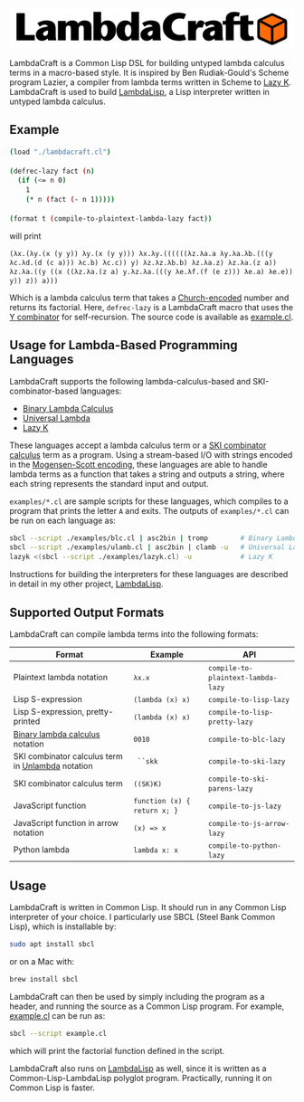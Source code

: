 ![LambdaCraftLisp's logo](./bin/lambdacraft_logo.png)

LambdaCraft is a Common Lisp DSL for building untyped lambda calculus terms in a macro-based style.
It is inspired by Ben Rudiak-Gould's Scheme program Lazier, a compiler from lambda terms written in Scheme to [Lazy K](https://tromp.github.io/cl/lazy-k.html).
LambdaCraft is used to build [LambdaLisp](https://github.com/woodrush/lambdalisp), a Lisp interpreter written in untyped lambda calculus.

## Example
```sh
(load "./lambdacraft.cl")

(defrec-lazy fact (n)
  (if (<= n 0)
    1
    (* n (fact (- n 1)))))

(format t (compile-to-plaintext-lambda-lazy fact))
```

will print

```
(λx.(λy.(x (y y)) λy.(x (y y))) λx.λy.((((((λz.λa.a λy.λa.λb.(((y λc.λd.(d (c a))) λc.b) λc.c)) y) λz.λz.λb.b) λz.λa.z) λz.λa.(z a)) λz.λa.((y ((x ((λz.λa.(z a) y.λz.λa.(((y λe.λf.(f (e z))) λe.a) λe.e)) y)) z)) a)))
```

Which is a lambda calculus term that takes a [Church-encoded](https://en.wikipedia.org/wiki/Church_encoding) number and returns its factorial.
Here, `defrec-lazy` is a LambdaCraft macro that uses the [Y combinator](https://en.wikipedia.org/wiki/Fixed-point_combinator) for self-recursion.
The source code is available as [example.cl](./example.cl).


## Usage for Lambda-Based Programming Languages
LambdaCraft supports the following lambda-calculus-based and SKI-combinator-based languages:

- [Binary Lambda Calculus](https://tromp.github.io/cl/cl.html)
- [Universal Lambda](http://www.golfscript.com/lam/)
- [Lazy K](https://tromp.github.io/cl/lazy-k.html)

These languages accept a lambda calculus term or a [SKI combinator calculus](https://en.wikipedia.org/wiki/SKI_combinator_calculus) term as a program.
Using a stream-based I/O with strings encoded in the [Mogensen-Scott encoding](https://en.wikipedia.org/wiki/Mogensen%E2%80%93Scott_encoding),
these languages are able to handle lambda terms as a function that takes a string and outputs a string,
where each string represents the standard input and output.

`examples/*.cl` are sample scripts for these languages, which compiles to a program that prints the letter `A` and exits.
The outputs of `examples/*.cl` can be run on each language as:
```sh
sbcl --script ./examples/blc.cl | asc2bin | tromp        # Binary Lambda Calculus
sbcl --script ./examples/ulamb.cl | asc2bin | clamb -u   # Universal Lambda
lazyk <(sbcl --script ./examples/lazyk.cl) -u            # Lazy K
```

Instructions for building the interpreters for these languages are described in detail in my other project, [LambdaLisp](https://github.com/woodrush/lambdalisp).


## Supported Output Formats
LambdaCraft can compile lambda terms into the following formats:

| Format                                                                                                | Example                      | API                                |
|------------------------------------------------------------------------------------------------------ |------------------------------|------------------------------------|
| Plaintext lambda notation                                                                             | `λx.x`                       | `compile-to-plaintext-lambda-lazy` |
| Lisp S-expression                                                                                     | `(lambda (x) x)`             | `compile-to-lisp-lazy`             |
| Lisp S-expression, pretty-printed                                                                     | `(lambda (x) x)`             | `compile-to-lisp-pretty-lazy`      |
| [Binary lambda calculus](https://tromp.github.io/cl/cl.html) notation                                 | `0010`                       | `compile-to-blc-lazy`              |
| SKI combinator calculus term in [Unlambda](http://www.madore.org/~david/programs/unlambda/) notation  | ``` ``skk```                 | `compile-to-ski-lazy`              |
| SKI combinator calculus term                                                                          | `((SK)K)`                    | `compile-to-ski-parens-lazy`       |
| JavaScript function                                                                                   | `function (x) { return x; }` | `compile-to-js-lazy`               |
| JavaScript function in arrow notation                                                                 | `(x) => x`                   | `compile-to-js-arrow-lazy`         |
| Python lambda                                                                                         | `lambda x: x`                | `compile-to-python-lazy`           |


## Usage
LambdaCraft is written in Common Lisp. It should run in any Common Lisp interpreter of your choice.
I particularly use SBCL (Steel Bank Common Lisp), which is installable by:

```sh
sudo apt install sbcl
```

or on a Mac with:
```sh
brew install sbcl
```

LambdaCraft can then be used by simply including the program as a header,
and running the source as a Common Lisp program.
For example, [example.cl](example.cl) can be run as:

```sh
sbcl --script example.cl
```

which will print the factorial function defined in the script.

LambdaCraft also runs on [LambdaLisp](https://github.com/woodrush/lambdalisp) as well, since it is written as a
Common-Lisp-LambdaLisp polyglot program. Practically, running it on Common Lisp is faster.
